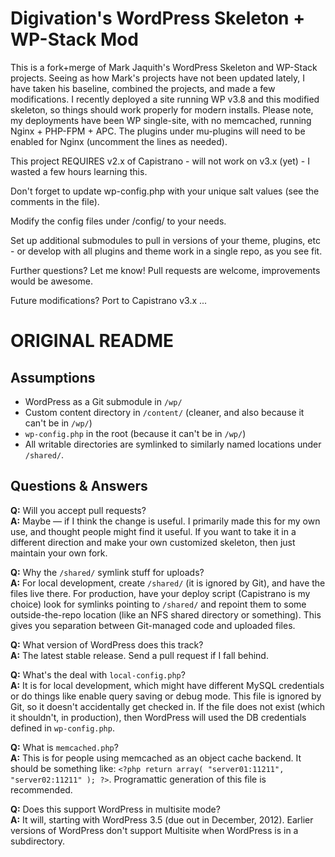 # Digivation's WordPress Skeleton + WP-Stack Mod

This is a fork+merge of Mark Jaquith's WordPress Skeleton and WP-Stack projects. Seeing as how Mark's projects have not been updated lately, I have taken his baseline, combined the projects, and made a few modifications. I recently deployed a site running WP v3.8 and this modified skeleton, so things should work properly for modern installs. Please note, my deployments have been WP single-site, with no memcached, running Nginx + PHP-FPM + APC. The plugins under mu-plugins will need to be enabled for Nginx (uncomment the lines as needed).

This project REQUIRES v2.x of Capistrano - will not work on v3.x (yet) - I wasted a few hours learning this.

Don't forget to update wp-config.php with your unique salt values (see the comments in the file).

Modify the config files under /config/ to your needs.

Set up additional submodules to pull in versions of your theme, plugins, etc - or develop with all plugins and theme work in a single repo, as you see fit.

Further questions? Let me know! Pull requests are welcome, improvements would be awesome.

Future modifications? Port to Capistrano v3.x ...

# ORIGINAL README

## Assumptions

* WordPress as a Git submodule in `/wp/`
* Custom content directory in `/content/` (cleaner, and also because it can't be in `/wp/`)
* `wp-config.php` in the root (because it can't be in `/wp/`)
* All writable directories are symlinked to similarly named locations under `/shared/`.

## Questions & Answers

**Q:** Will you accept pull requests?  
**A:** Maybe — if I think the change is useful. I primarily made this for my own use, and thought people might find it useful. If you want to take it in a different direction and make your own customized skeleton, then just maintain your own fork.

**Q:** Why the `/shared/` symlink stuff for uploads?  
**A:** For local development, create `/shared/` (it is ignored by Git), and have the files live there. For production, have your deploy script (Capistrano is my choice) look for symlinks pointing to `/shared/` and repoint them to some outside-the-repo location (like an NFS shared directory or something). This gives you separation between Git-managed code and uploaded files.

**Q:** What version of WordPress does this track?  
**A:** The latest stable release. Send a pull request if I fall behind.

**Q:** What's the deal with `local-config.php`?  
**A:** It is for local development, which might have different MySQL credentials or do things like enable query saving or debug mode. This file is ignored by Git, so it doesn't accidentally get checked in. If the file does not exist (which it shouldn't, in production), then WordPress will used the DB credentials defined in `wp-config.php`.

**Q:** What is `memcached.php`?  
**A:** This is for people using memcached as an object cache backend. It should be something like: `<?php return array( "server01:11211", "server02:11211" ); ?>`. Programattic generation of this file is recommended.

**Q:** Does this support WordPress in multisite mode?  
**A:** It will, starting with WordPress 3.5 (due out in December, 2012). Earlier versions of WordPress don't support Multisite when WordPress is in a subdirectory.
